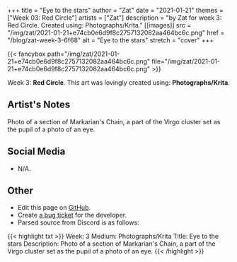 +++
title =       "Eye to the stars"
author =      "Zat"
date =        "2021-01-21"
themes =      ["Week 03: Red Circle"]
artists =     ["Zat"]
description = "by Zat for week 3: Red Circle. Created using: Photographs/Krita."
[[images]]
              src = "/img/zat/2021-01-21+e74cb0e6d9f8c2757132082aa464bc6c.png"
              href = "/blog/zat-week-3-6f68"
              alt = "Eye to the stars"
              stretch = "cover"
+++


{{< fancybox path="/img/zat/2021-01-21+e74cb0e6d9f8c2757132082aa464bc6c.png" file="/img/zat/2021-01-21+e74cb0e6d9f8c2757132082aa464bc6c.png" >}}


Week 3: **Red Circle**. This art was lovingly created using: **Photographs/Krita**.

## Artist's Notes

Photo of a section of Markarian's Chain, a part of the Virgo cluster set as the pupil of a photo of an eye.

## Social Media

- N/A.

## Other

- Edit this page on [GitHub](https://github.com/teaminkling/web-refresh/edit/main/blog/content/blog/zat-week-3-6f68.md).
- Create [a bug ticket](https://github.com/teaminkling/web-refresh/issues/new?assignees=&labels=bug&template=problem-report.md&title=) for the developer.
- Parsed source from Discord is as follows:

{{< highlight txt >}}
Week: 3
Medium: Photographs/Krita
Title: Eye to the stars
Description: Photo of a section of Markarian's Chain, a part of the Virgo cluster set as the pupil of a photo of an eye.
{{< /highlight >}}